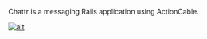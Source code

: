 Chattr is a messaging Rails application using ActionCable. 

[![alt](https://screenshot.click/28-02-6i7rt-yv4v7.gif)](https://screenshot.click/28-02-6i7rt-yv4v7.gif)
